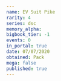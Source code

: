 ```yaml
---
name: EV Suit Pike
rarity: 4
series: dsc
memory_alpha:
bigbook_tier: -1
events: 0
in_portal: true
date: 07/07/2020
obtained: Pack
mega: false
published: true
---
```



